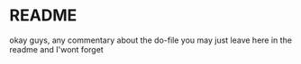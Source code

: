 # README
okay guys, any commentary about the do-file you may just leave here in the readme and I'wont forget
